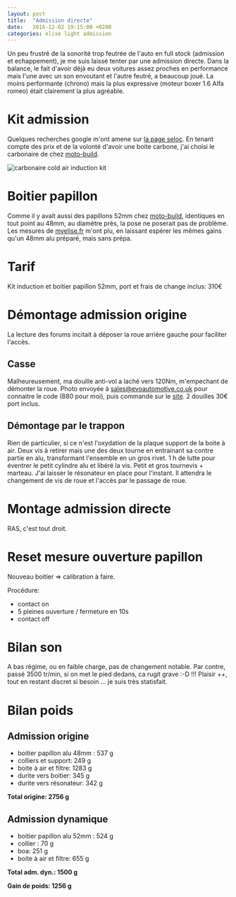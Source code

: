 ```yaml
---
layout: post
title:  "Admission directe"
date:   2016-12-02 19:15:00 +0200
categories: elise light admission
---
```


Un peu frustré de la sonorité trop feutrée de l'auto en full stock (admission et echappement), je me suis laissé tenter par une admission directe. Dans la balance, le fait d'avoir déjà eu deux voitures assez proches en performance mais l'une avec un son envoutant et l'autre feutré, a beaucoup joué. La moins performante (chrono) mais la plus expressive (moteur boxer 1.6 Alfa romeo) était clairement la plus agréable.


# Kit admission

Quelques recherches google m'ont amene sur [la page seloc](http://wiki.seloc.org/a/Induction).
En tenant compte des prix et de la volonté d'avoir une boite carbone, j'ai choisi le carbonaire de chez [moto-build](http://www.moto-build.com/).

![carbonaire cold air induction kit](http://www.moto-build.com/elise_carbonaire.jpg) 


# Boitier papillon

Comme il y avait aussi des papillons 52mm chez [moto-build](http://www.moto-build.com/), identiques en tout point au 48mm, au diamètre près, la pose ne poserait pas de problème.
Les mesures de [myelise.fr](http://myelise.fr/entretien/entretenir_son_elise_files/PERFORMANCES-Papillons-48-Alu-48-Plastique-52-Alu-le-test-et-le-montage.pdf) m'ont plu, en laissant espérer les mêmes gains qu'un 48mm alu préparé, mais sans prépa.

# Tarif

Kit induction et boitier papillon 52mm, port et frais de change inclus: 310€

# Démontage admission origine

La lecture des forums incitait à déposer la roue arrière gauche pour faciliter l'accès. 

## Casse

Malheureusement, ma douille anti-vol a laché vers 120Nm, m'empechant de démonter la roue. Photo envoyée à sales@evoautomotive.co.uk pour connaitre le code (880 pour moi), puis commande sur le [site](http://www.evoautomotive.com). 2 douilles 30€ port inclus.

## Démontage par le trappon

Rien de particulier, si ce n'est l'oxydation de la plaque support de la boite à air. Deux vis à retirer mais une des deux tourne en entrainant sa contre partie en alu, transformant l'ensemble en un gros rivet.
1 h de lutte pour éventrer le petit cylindre alu et libéré la vis. Petit et gros tournevis + marteau.
J'ai laisser le résonateur en place pour l'instant. Il attendra le changement de vis de roue et l'accès par le passage de roue.

# Montage admission directe 

RAS, c'est tout droit.

# Reset mesure ouverture papillon

Nouveau boitier => calibration à faire.

Procédure:

* contact on
* 5 pleines ouverture / fermeture en 10s
* contact off

# Bilan son

A bas régime, ou en faible charge, pas de changement notable.
Par contre, passé 3500 tr/min, si on met le pied dedans, ca rugit grave :-D !!!
Plaisir ++, tout en restant discret si besoin ... je suis très statisfait.

# Bilan poids

## Admission origine

* boitier papillon alu 48mm : 		537 g
* colliers et support: 				249 g
* boite à air et filtre:           1283 g
* durite vers boitier:				345 g
* durite vers résonateur:			342 g

**Total origine:          2756 g**

## Admission dynamique

* boitier papillon alu 52mm : 		524 g
* collier : 						 70 g
* boa:                             	251 g
* boite à air et filtre:			655 g

**Total adm. dyn.:          1500 g**

**Gain de poids:            1256 g**